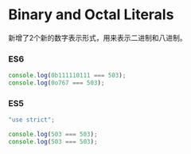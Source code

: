 # Binary and Octal Literals

新增了2个新的数字表示形式，用来表示二进制和八进制。

### ES6
```JavaScript
console.log(0b111110111 === 503);
console.log(0o767 === 503);
```

### ES5
```JavaScript
"use strict";

console.log(503 === 503);
console.log(503 === 503);
```
